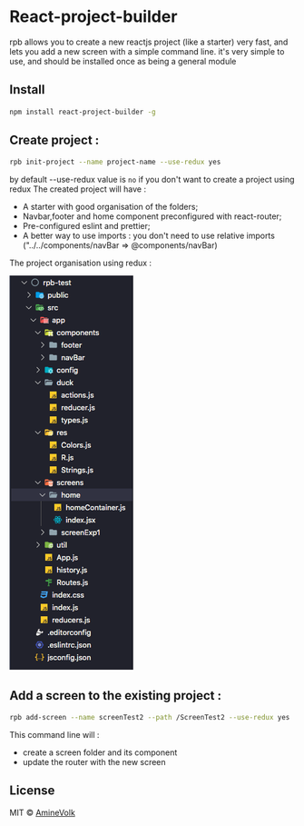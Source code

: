 # React-project-builder
rpb allows you to create a new reactjs project (like a starter) very fast, and lets you add a new screen with a simple command line.
it's very simple to use, and should be installed once as being a general module

## Install
```bash
npm install react-project-builder -g 
```

## Create project :
``` bash
rpb init-project --name project-name --use-redux yes 
```

by default --use-redux value is `no` if you don't want to create a project using redux
The created project will have : 
* A starter with good organisation of the folders;
* Navbar,footer and home component preconfigured with react-router;
* Pre-configured eslint and prettier;
* A better way to use imports : you don't need to use relative imports ("../../components/navBar => @components/navBar)
  
The project organisation using redux : 

<img src="./folder-organisation.png" alt="Result"/>

## Add a screen to the existing project : 

```bash
rpb add-screen --name screenTest2 --path /ScreenTest2 --use-redux yes
```

This command line will :
* create a screen folder and its component 
* update the router with the new screen


## License
MIT © [AmineVolk](https://github.com/AmineVolk)